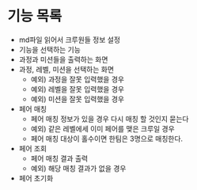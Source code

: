 # 기능 목록
+ md파일 읽어서 크루원들 정보 설정 
+ 기능을 선택하는 기능
+ 과정과 미션들을 출력하는 화면
+ 과정, 레벨, 미션을 선택하는 화면
  + 예외) 과정을 잘못 입력했을 경우
  + 예외) 레벨을 잘못 입력했을 경우
  + 예외) 미션을 잘못 입력했을 경우
+ 페어 매칭
  + 페어 매칭 정보가 있을 경우 다시 매칭 할 것인지 묻는다
  + 예외) 같은 레벨에세 이미 페어를 맺은 크루일 경우
  + 페어 매칭 대상이 홀수이면 한팀은 3명으로 매칭한다.
+ 페어 조회
  + 페어 매칭 결과 출력
  + 예외) 해당 매칭 결과가 없을 경우
+ 페어 초기화
